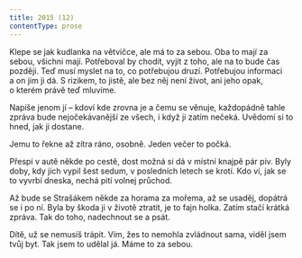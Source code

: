 ```yaml
---
title: 2015 (12)
contentType: prose
---
```


<section>

Klepe se jak kudlanka na větvičce, ale má to za sebou. Oba to mají za sebou, všichni mají. Potřeboval by chodit, vyjít z toho, ale na to bude čas později. Teď musí myslet na to, co potřebujou druzí. Potřebujou informaci a on jim ji dá. S rizikem, to jistě, ale bez něj není život, ani jeho opak, o kterém právě teď mluvíme.

Napíše jenom jí – kdoví kde zrovna je a čemu se věnuje, každopádně tahle zpráva bude nejočekávanější ze všech, i když ji zatím nečeká. Uvědomí si to hned, jak ji dostane.

Jemu to řekne až zítra ráno, osobně. Jeden večer to počká.

Přespí v autě někde po cestě, dost možná si dá v místní knajpě pár piv. Byly doby, kdy jich vypil šest sedum, v posledních letech se krotí. Kdo ví, jak se to vyvrbí dneska, nechá pití volnej průchod.

Až bude se Strašákem někde za horama za mořema, až se usaděj, dopátrá se i po ní. Byla by škoda ji v životě ztratit, je to fajn holka. Zatím stačí krátká zpráva. Tak do toho, nadechnout se a psát.

Dítě, už se nemusíš trápit. Vím, žes to nemohla zvládnout sama, viděl jsem tvůj byt. Tak jsem to udělal já. Máme to za sebou.

</section>
